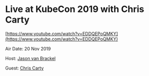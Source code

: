 # Live at KubeCon 2019 with Chris Carty     

[https://www.youtube.com/watch?v=EDDQEPoQMKY](https://www.youtube.com/watch?v=EDDQEPoQMKY)

Air Date: 20 Nov 2019

Host: [Jason van Brackel](twitter.com/jasonvanbrackel)

Guest: [Chris Carty](twitter.com/machintoshPrime)